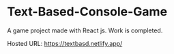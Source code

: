 # Text-Based-Console-Game
A game project made with React js.
Work is completed.

Hosted URL: https://textbasd.netlify.app/
